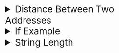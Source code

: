 <style>
.examples {
	font-size: 30px;
}
</style>

<details class="examples">
<summary> Distance Between Two Addresses </summary>

### First Locate the two Geolocations that will be used to calculate distance

![Location 1](photos/Geo_photos/LocationA.png)

![Location 2](photos/Geo_photos/LocationB.png)

### Then create a calculation and add a formula, Select the Get Distance option.

![Formula Step](photos/Geo_photos/formulaStep.png)

![Select Distance From Formula](photos/Geo_photos/SelectDistance.png)


### Add an argument for Geolocation A and B then add specified Location Form fields and field properties

#### This formula can be used for any math operation

![Calculation Step](photos/Geo_photos/CalculationStep.PNG)

### Add calculation value to a field to display mileage.

![Setting Calculation](photos/Geo_photos/settingCalc.png)

</details>

<details class="examples">
<summary> If Example </summary>

### Create a calculation then add If formula

![Calculation If Step](photos/If_photos/1IF.png)

![Select If](photos/If_photos/SelectIf.PNG)

### Use a boolean value for the "IF:" block. If the "IF:" block is true the calculation will return what is in the "TRUE VALUE:" block. If the "IF:" block is false the calculation will return what is in the "FALSE VALUE" block.

![If Statment](photos/If_photos/If_Statement1.PNG)

![If Statment 2](photos/If_photos/If_Statement2.PNG)
</details>

<details class = "examples">
<summary> String Length </summary> 

### Add String Length Formula to Calculation and add an argument

![Selecting](photos/StrLength_photos/Selecting.PNG)

![Selected](photos/StrLength_photos/Selected.PNG)

### Add any text field as Form Field and set Field Property to value. Use calculation in any field or other calculation.

![String Arg](photos/StrLength_photos/Add_String_Arg.PNG)

![Show Calculation](photos/StrLength_photos/Calcuation_Use.PNG)

### This formula will calculate how many characters/letters (including spaces) there are in the text field

![Example](photos/StrLength_photos/Preview.PNG)
</details>